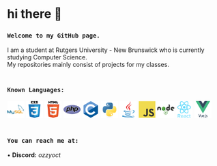 # hi there 👋
### `Welcome to my GitHub page.`

I am a student at Rutgers University - New Brunswick who is currently studying Computer Science. </br>
My repositories mainly consist of projects for my classes.
</br>
</br>
### `Known Languages:` </br>
<a href="https://www.mysql.com/"><img src="https://raw.githubusercontent.com/devicons/devicon/master/icons/mysql/mysql-original-wordmark.svg" width="40" height="40" alt="mysql"></a>
<a href="https://www.w3schools.com/css/"><img src="https://raw.githubusercontent.com/devicons/devicon/master/icons/css3/css3-original-wordmark.svg" width="40" height="40" alt="css3"></a>
<a href="https://www.w3.org/html/"><img src="https://raw.githubusercontent.com/devicons/devicon/master/icons/html5/html5-original-wordmark.svg" width="40" height="40" alt="html5"></a>
<a href="https://www.php.net"><img src="https://raw.githubusercontent.com/devicons/devicon/master/icons/php/php-original.svg" width="40" height="40" alt="php"></a>
<a href="https://www.cprogramming.com/"><img src="https://raw.githubusercontent.com/devicons/devicon/master/icons/c/c-original.svg" width="40" height="40" alt="c"></a>
<a href="https://www.python.org"><img src="https://raw.githubusercontent.com/devicons/devicon/master/icons/python/python-original.svg" width="40" height="40" alt="python"></a>
<a href="https://www.java.com"><img src="https://raw.githubusercontent.com/devicons/devicon/master/icons/java/java-original.svg" width="40" height="40" alt="java"></a>
<a href="https://developer.mozilla.org/en-US/docs/Web/JavaScript"><img src="https://raw.githubusercontent.com/devicons/devicon/master/icons/javascript/javascript-original.svg" width="40" height="40" alt="javascript"></a>
<a href="https://nodejs.org"><img src="https://raw.githubusercontent.com/devicons/devicon/master/icons/nodejs/nodejs-original-wordmark.svg" width="40" height="40" alt="nodejs"></a>
<a href="https://reactjs.org/"><img src="https://raw.githubusercontent.com/devicons/devicon/master/icons/react/react-original-wordmark.svg" width="40" height="40" alt="react"></a>
<a href="https://vuejs.org/"><img src="https://raw.githubusercontent.com/devicons/devicon/master/icons/vuejs/vuejs-original-wordmark.svg" width="40" height="40" alt="vuejs"></a>
#
### `You can reach me at:`
• **Discord:** *ozzyoct* </br>

<!--
**fpen3/fpen3** is a ✨ _special_ ✨ repository because its `README.md` (this file) appears on your GitHub profile.

Here are some ideas to get you started:

- 🔭 I’m currently working on ...
- 🌱 I’m currently learning ...
- 👯 I’m looking to collaborate on ...
- 🤔 I’m looking for help with ...
- 💬 Ask me about ...
- 📫 How to reach me: ...
- 😄 Pronouns: ...
- ⚡ Fun fact: ...
-->
